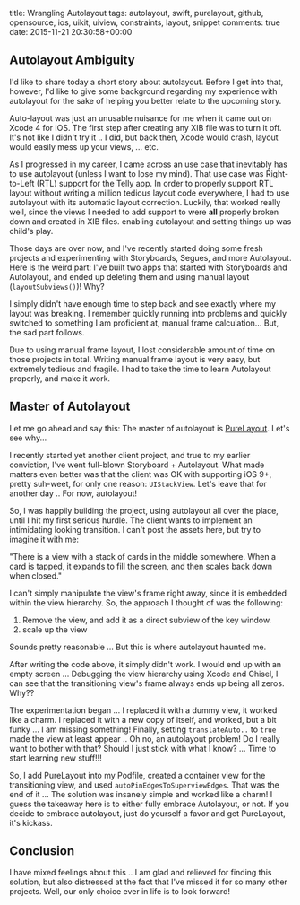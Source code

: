 title: Wrangling Autolayout
tags: autolayout, swift, purelayout, github, opensource, ios, uikit, uiview, constraints, layout, snippet
comments: true
date: 2015-11-21 20:30:58+00:00

## Autolayout Ambiguity

I'd like to share today a short story about autolayout. Before I get into that, however, I'd like to give some background regarding my experience with autolayout for the sake of helping you better relate to the upcoming story.

Auto-layout was just an unusable nuisance for me when it came out on Xcode 4 for iOS. The first step after creating any XIB file was to turn it off. It's not like I didn't try it .. I did, but back then, Xcode would crash, layout would easily mess up your views, ... etc.

As I progressed in my career, I came across an use case that inevitably has to use autolayout (unless I want to lose my mind). That use case was Right-to-Left (RTL) support for the Telly app. In order to properly support RTL layout without writing a million tedious layout code everywhere, I had to use autolayout with its automatic layout correction. Luckily, that worked really well, since the views I needed to add support to were **all** properly broken down and created in XIB files. enabling autolayout and setting things up was child's play.

Those days are over now, and I've recently started doing some fresh projects and experimenting with Storyboards, Segues, and more Autolayout. Here is the weird part: I've built two apps that started with Storyboards and Autolayout, and ended up deleting them and using manual layout (`layoutSubviews()`)! Why?

I simply didn't have enough time to step back and see exactly where my layout was breaking. I remember quickly running into problems and quickly switched to something I am proficient at, manual frame calculation... But, the sad part follows.

Due to using manual frame layout, I lost considerable amount of time on those projects in total. Writing manual frame layout is very easy, but extremely tedious and fragile. I had to take the time to learn Autolayout properly, and make it work.

## Master of Autolayout

Let me go ahead and say this: The master of autolayout is [PureLayout](https://github.com/PureLayout/PureLayout). Let's see why...

I recently started yet another client project, and true to my earlier conviction, I've went full-blown Storyboard + Autolayout. What made matters even better was that the client was OK with supporting iOS 9+, pretty suh-weet, for only one reason: `UIStackView`. Let's leave that for another day .. For now, autolayout!

So, I was happily building the project, using autolayout all over the place, until I hit my first serious hurdle. The client wants to implement an intimidating looking transition. I can't post the assets here, but try to imagine it with me:

"There is a view with a stack of cards in the middle somewhere. When a card is tapped, it expands to fill the screen, and then scales back down when closed." 

I can't simply manipulate the view's frame right away, since it is embedded within the view hierarchy. So, the approach I thought of was the following:

1. Remove the view, and add it as a direct subview of the key window.
2. scale up the view

Sounds pretty reasonable ... But this is where autolayout haunted me.

After writing the code above, it simply didn't work. I would end up with an empty screen ... Debugging the view hierarchy using Xcode and Chisel, I can see that the transitioning view's frame always ends up being all zeros. Why??

The experimentation began ... I replaced it with a dummy view, it worked like a charm. I replaced it with a new copy of itself, and worked, but a bit funky ... I am missing something! Finally, setting `translateAuto..` to `true` made the view at least appear .. Oh no, an autolayout problem! Do I really want to bother with that? Should I just stick with what I know? ... Time to start learning new stuff!!!

So, I add PureLayout into my Podfile, created a container view for the transitioning view, and used `autoPinEdgesToSuperviewEdges`. That was the end of it ... The solution was insanely simple and worked like a charm! I guess the takeaway here is to either fully embrace Autolayout, or not. If you decide to embrace autolayout, just do yourself a favor and get PureLayout, it's kickass.

## Conclusion

I have mixed feelings about this .. I am glad and relieved for finding this solution, but also distressed at the fact that I've missed it for so many other projects. Well, our only choice ever in life is to look forward!
